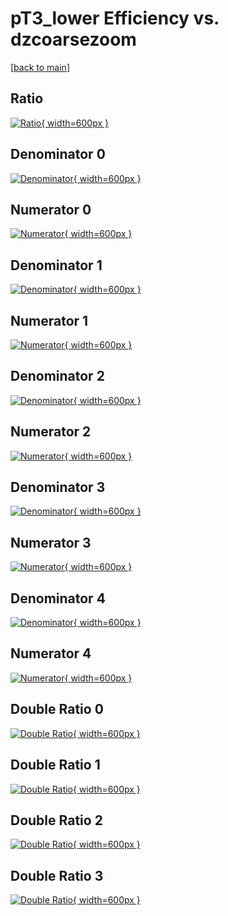 # pT3_lower Efficiency vs. dzcoarsezoom

[[back to main](./)]



## Ratio

[![Ratio](../mtv/var/pT3_lower_xtr_211_0_eff_dzcoarsezoom.png){ width=600px }](../mtv/var/pT3_lower_xtr_211_0_eff_dzcoarsezoom.pdf)

## Denominator 0

[![Denominator](../mtv/den/pT3_lower_xtr_211_0_eff_dzcoarsezoom_den0.png){ width=600px }](../mtv/den/pT3_lower_xtr_211_0_eff_dzcoarsezoom_den0.pdf)

## Numerator 0

[![Numerator](../mtv/num/pT3_lower_xtr_211_0_eff_dzcoarsezoom_num0.png){ width=600px }](../mtv/num/pT3_lower_xtr_211_0_eff_dzcoarsezoom_num0.pdf)

## Denominator 1

[![Denominator](../mtv/den/pT3_lower_xtr_211_0_eff_dzcoarsezoom_den1.png){ width=600px }](../mtv/den/pT3_lower_xtr_211_0_eff_dzcoarsezoom_den1.pdf)

## Numerator 1

[![Numerator](../mtv/num/pT3_lower_xtr_211_0_eff_dzcoarsezoom_num1.png){ width=600px }](../mtv/num/pT3_lower_xtr_211_0_eff_dzcoarsezoom_num1.pdf)

## Denominator 2

[![Denominator](../mtv/den/pT3_lower_xtr_211_0_eff_dzcoarsezoom_den2.png){ width=600px }](../mtv/den/pT3_lower_xtr_211_0_eff_dzcoarsezoom_den2.pdf)

## Numerator 2

[![Numerator](../mtv/num/pT3_lower_xtr_211_0_eff_dzcoarsezoom_num2.png){ width=600px }](../mtv/num/pT3_lower_xtr_211_0_eff_dzcoarsezoom_num2.pdf)

## Denominator 3

[![Denominator](../mtv/den/pT3_lower_xtr_211_0_eff_dzcoarsezoom_den3.png){ width=600px }](../mtv/den/pT3_lower_xtr_211_0_eff_dzcoarsezoom_den3.pdf)

## Numerator 3

[![Numerator](../mtv/num/pT3_lower_xtr_211_0_eff_dzcoarsezoom_num3.png){ width=600px }](../mtv/num/pT3_lower_xtr_211_0_eff_dzcoarsezoom_num3.pdf)

## Denominator 4

[![Denominator](../mtv/den/pT3_lower_xtr_211_0_eff_dzcoarsezoom_den4.png){ width=600px }](../mtv/den/pT3_lower_xtr_211_0_eff_dzcoarsezoom_den4.pdf)

## Numerator 4

[![Numerator](../mtv/num/pT3_lower_xtr_211_0_eff_dzcoarsezoom_num4.png){ width=600px }](../mtv/num/pT3_lower_xtr_211_0_eff_dzcoarsezoom_num4.pdf)

## Double Ratio 0

[![Double Ratio](../mtv/ratio/pT3_lower_xtr_211_0_eff_dzcoarsezoom_ratio0.png){ width=600px }](../mtv/ratio/pT3_lower_xtr_211_0_eff_dzcoarsezoom_ratio0.pdf)

## Double Ratio 1

[![Double Ratio](../mtv/ratio/pT3_lower_xtr_211_0_eff_dzcoarsezoom_ratio1.png){ width=600px }](../mtv/ratio/pT3_lower_xtr_211_0_eff_dzcoarsezoom_ratio1.pdf)

## Double Ratio 2

[![Double Ratio](../mtv/ratio/pT3_lower_xtr_211_0_eff_dzcoarsezoom_ratio2.png){ width=600px }](../mtv/ratio/pT3_lower_xtr_211_0_eff_dzcoarsezoom_ratio2.pdf)

## Double Ratio 3

[![Double Ratio](../mtv/ratio/pT3_lower_xtr_211_0_eff_dzcoarsezoom_ratio3.png){ width=600px }](../mtv/ratio/pT3_lower_xtr_211_0_eff_dzcoarsezoom_ratio3.pdf)

